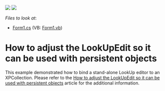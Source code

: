 <!-- default badges list -->
[![](https://img.shields.io/badge/Open_in_DevExpress_Support_Center-FF7200?style=flat-square&logo=DevExpress&logoColor=white)](https://supportcenter.devexpress.com/ticket/details/E570)
[![](https://img.shields.io/badge/📖_How_to_use_DevExpress_Examples-e9f6fc?style=flat-square)](https://docs.devexpress.com/GeneralInformation/403183)
<!-- default badges end -->
<!-- default file list -->
*Files to look at*:

* [Form1.cs](./CS/Form1.cs) (VB: [Form1.vb](./VB/Form1.vb))
<!-- default file list end -->
# How to adjust the LookUpEdit so it can be used with persistent objects


<p>This example demonstrated how to bind a stand-alone LookUp editor to an XPCollection. Please refer to the <a href="https://www.devexpress.com/Support/Center/p/A1466">How to adjust the LookUpEdit so it can be used with persistent objects</a> article for the additional information.</p>

<br/>


